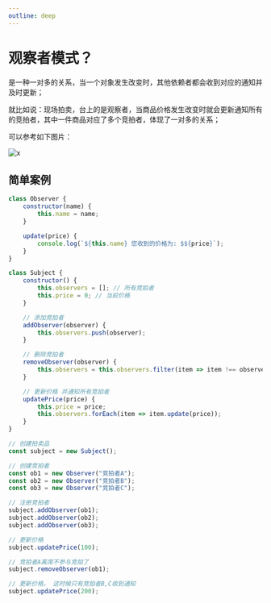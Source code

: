 ```yaml
---
outline: deep
---
```


# 观察者模式？

是一种一对多的关系，当一个对象发生改变时，其他依赖者都会收到对应的通知并及时更新；

就比如说：现场拍卖，台上的是观察者，当商品价格发生改变时就会更新通知所有的竞拍者，其中一件商品对应了多个竞拍者，体现了一对多的关系；

可以参考如下图片：

![x](https://www.wangzevw.com/cdn-file/images/2024-08-16-1140.3k7zr6l0sj.webp)

## 简单案例

```js
class Observer {
	constructor(name) {
		this.name = name;
	}

	update(price) {
		console.log(`${this.name} 您收到的价格为: $${price}`);
	}
}

class Subject {
	constructor() {
		this.observers = []; // 所有竞拍者
		this.price = 0; // 当前价格
	}

	// 添加竞拍者
	addObserver(observer) {
		this.observers.push(observer);
	}

	// 删除竞拍者
	removeObserver(observer) {
		this.observers = this.observers.filter(item => item !== observer);
	}

	// 更新价格 并通知所有竞拍者
	updatePrice(price) {
		this.price = price;
		this.observers.forEach(item => item.update(price));
	}
}

// 创建拍卖品
const subject = new Subject();

// 创建竞拍者
const ob1 = new Observer("竞拍者A");
const ob2 = new Observer("竞拍者B");
const ob3 = new Observer("竞拍者C");

// 注册竞拍者
subject.addObserver(ob1);
subject.addObserver(ob2);
subject.addObserver(ob3);

// 更新价格
subject.updatePrice(100);

// 竞拍者A离席不参与竞拍了
subject.removeObserver(ob1);

// 更新价格， 这时候只有竞拍者B,C收到通知
subject.updatePrice(200);
```
